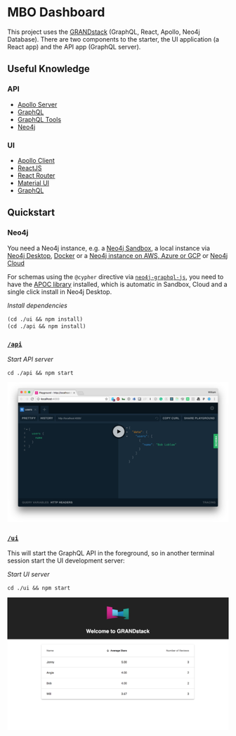 # MBO Dashboard

This project uses the [GRANDstack](https://grandstack.io) (GraphQL, React, Apollo, Neo4j Database). There are two components to the starter, the UI application (a React app) and the API app (GraphQL server).

## Useful Knowledge

### API
* [Apollo Server](https://www.apollographql.com/docs/apollo-server/)
* [GraphQL](https://graphql.org/)
* [GraphQL Tools](https://www.apollographql.com/docs/graphql-tools/)
* [Neo4j](https://neo4j.com/)

### UI
* [Apollo Client](https://www.apollographql.com/docs/react/)
* [ReactJS](https://reactjs.org/)
* [React Router](https://reacttraining.com/react-router/web/guides/philosophy)
* [Material UI](https://material-ui.com/)
* [GraphQL](https://graphql.org/)

## Quickstart

### Neo4j

You need a Neo4j instance, e.g. a [Neo4j Sandbox](http://neo4j.com/sandbox), a local instance via [Neo4j Desktop](https://neo4j.com/download), [Docker](http://hub.docker.com/_/neo4j) or a [Neo4j instance on AWS, Azure or GCP](http://neo4j.com/developer/guide-cloud-deployment) or [Neo4j Cloud](http://neo4j.com/cloud)

For schemas using the  `@cypher` directive via [`neo4j-graphql-js`](https://github.com/neo4j-graphql/neo4j-graphql-js), you need to have the [APOC library](https://github.com/neo4j-contrib/neo4j-apoc-procedures) installed, which is automatic in Sandbox, Cloud and a single click install in Neo4j Desktop. 

*Install dependencies*

```
(cd ./ui && npm install)
(cd ./api && npm install)
```

### [`/api`](./api)

*Start API server*
```
cd ./api && npm start
```

![](api/img/graphql-playground.png)

### [`/ui`](./ui)

This will start the GraphQL API in the foreground, so in another terminal session start the UI development server:

*Start UI server*
```
cd ./ui && npm start
```

![](ui/img/default-app.png)

